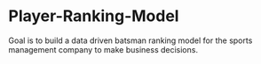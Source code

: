 # Player-Ranking-Model
Goal is to build a data driven batsman ranking model for the sports management company to make business decisions.
